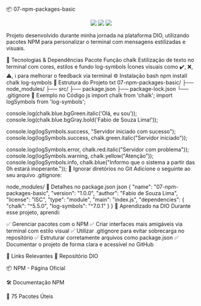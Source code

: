 📦 07-npm-packages-basic
<p align="center"> <img src="https://img.shields.io/badge/NPM-Packages-blue?style=for-the-badge&logo=npm" /> <img src="https://img.shields.io/badge/Node.js-%232F74C0?style=for-the-badge&logo=node.js&logoColor=white" /> <img src="https://img.shields.io/badge/Status-Em%20Desenvolvimento-yellow?style=for-the-badge" /> </p>

Projeto desenvolvido durante minha jornada na plataforma DIO, utilizando pacotes NPM para personalizar o terminal com mensagens estilizadas e visuais.

🧰 Tecnologias & Dependências
Pacote	Função
chalk	Estilização de texto no terminal com cores, estilos e fundo
log-symbols	Ícones visuais como ✔️, ❌, ⚠️, ℹ️ para melhorar o feedback via terminal
⚙️ Instalação
bash
npm install chalk log-symbols
📂 Estrutura do Projeto
txt
07-npm-packages-basic/
├── node_modules/
├── src/
├── package.json
├── package-lock.json
└── .gitignore
🧪 Exemplo no Código
js
import chalk from 'chalk';
import logSymbols from 'log-symbols';

console.log(chalk.blue.bgGreen.italic('Olá, eu sou'));
console.log(chalk.blue.bgGray.bold('Fabio de Souza Lima!'));

console.log(logSymbols.success, "Servidor iniciado com sucesso");
console.log(logSymbols.success, chalk.green.italic("Servidor iniciado"));

console.log(logSymbols.error, chalk.red.italic("Servidor com problema"));
console.log(logSymbols.warning, chalk.yellow("Atenção"));
console.log(logSymbols.info, chalk.blue("Informo que o sistema a partir das 0h estará inoperante."));
🧼 Ignorar diretórios no Git
Adicione o seguinte ao seu arquivo .gitignore:

node_modules/
📝 Detalhes no package.json
json
{
  "name": "07-npm-packages-basic",
  "version": "1.0.0",
  "author": "Fabio de Souza Lima",
  "license": "ISC",
  "type": "module",
  "main": "index.js",
  "dependencies": {
    "chalk": "^5.5.0",
    "log-symbols": "^7.0.1"
  }
}
🚀 Aprendizado na DIO
Durante esse projeto, aprendi:

✅ Gerenciar pacotes com o NPM ✅ Criar interfaces mais amigáveis via terminal com estilo visual ✅ Utilizar .gitignore para evitar sobrecarga no repositório ✅ Estruturar corretamente arquivos como package.json ✅ Documentar o projeto de forma clara e acessível no GitHub

🔗 Links Relevantes
📁 Repositório DIO

📦 NPM - Página Oficial

🛠️ Documentação NPM

🧠 75 Pacotes Úteis
